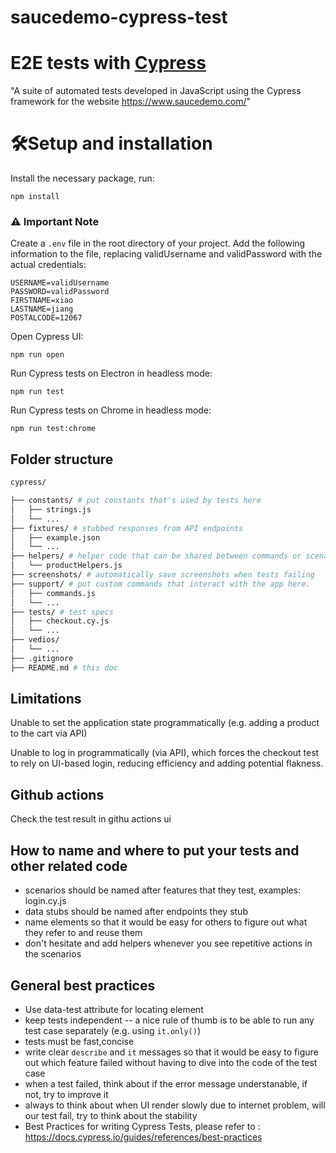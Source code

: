 # saucedemo-cypress-test
# E2E tests with [Cypress](https://www.cypress.io/)

"A suite of automated tests developed in JavaScript using the Cypress framework for the website https://www.saucedemo.com/"

# 🛠️Setup and installation 

Install the necessary package, run:

`npm install`

### ⚠️ Important Note
Create a `.env` file in the root directory of your project. Add the following information to the file, replacing validUsername and validPassword with the actual credentials:

`USERNAME=validUsername`<br>
`PASSWORD=validPassword`<br>
`FIRSTNAME=xiao`<br>
`LASTNAME=jiang`<br>
`POSTALCODE=12067`<br>


Open Cypress UI:

`npm run open`

Run Cypress tests on Electron in headless mode:

`npm run test`

Run Cypress tests on Chrome in headless mode:

`npm run test:chrome`

## Folder structure

```sh
cypress/

├── constants/ # put constants that's used by tests here
│   ├── strings.js
│   └── ...
├── fixtures/ # stubbed responses from API endpoints
│   ├── example.json
│   └── ...
├── helpers/ # helper code that can be shared between commands or scenarios
│   └── productHelpers.js
├── screenshots/ # automatically save screenshots when tests failing
├── support/ # put custom commands that interact with the app here.
│   ├── commands.js
│   └── ...
├── tests/ # test specs
│   ├── checkout.cy.js
│   └── ...
├── vedios/ 
│   └── ...
├── .gitignore
├── README.md # this doc
```
## Limitations
Unable to set the application state programmatically (e.g. adding a product to the cart via API)

Unable to log in programmatically (via API), which forces the checkout test to rely on UI-based login, reducing efficiency and adding potential flakness.

## Github actions
Check the test result in githu actions ui

## How to name and where to put your tests and other related code
-  scenarios should be named after features that they test, examples: login.cy.js
-  data stubs should be named after endpoints they stub
-  name elements so that it would be easy for others to figure out what they refer to and reuse them
-  don't hesitate and add helpers whenever you see repetitive actions in the scenarios

## General best practices
-   Use data-test attribute for locating element 
-   keep tests independent -- a nice rule of thumb is to be able to run any test case separately (e.g. using `it.only()`)
-   tests must be fast,concise
-   write clear `describe` and `it` messages so that it would be easy to figure out which feature failed without having to dive into the code of the test case
-   when a test failed, think about if the error message understanable, if not, try to improve it
-   always to think about when UI render slowly due to internet problem, will our test fail, try to think about the stability
-   Best Practices for writing Cypress Tests, please refer to : https://docs.cypress.io/guides/references/best-practices

